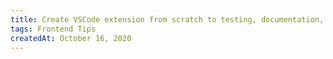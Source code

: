 ```yaml
---
title: Create VSCode extension from scratch to testing, documentation, and publishing
tags: Frontend Tips
createdAt: October 16, 2020
---
```

